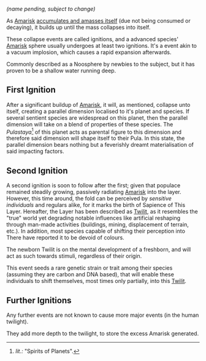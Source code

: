 ---
---

*(name pending, subject to change)*

As [Amarisk](Amarisk.md) [accumulates and amasses itself](Amarisk%20Emission) (due not being consumed or decaying), it builds up until the mass collapses into itself.

These collapse events are called ignitions, and a advanced species' [Amarisk](Amarisk.md) sphere usually undergoes at least two ignitions.
It's a event akin to a vacuum implosion, which causes a rapid expansion afterwards.

Commonly described as a Noosphere by newbies to the subject, but it has proven to be a shallow water running deep. 

## First Ignition

After a significant buildup of [Amarisk](Amarisk.md), it will, as mentioned, collapse unto itself, creating a parallel dimension localised to it's planet and species.
If several sentient species are widespread on this planet, then the parallel dimension will take on a blend of properties of these species. 
The *Pulastaya*[^1] of this planet acts as parental figure to this dimension and therefore said dimension will shape itself to their Pula. 
In this state, the parallel dimension bears nothing but a feverishly dreamt materialisation of said impacting factors. 

## Second Ignition

A second ignition is soon to follow after the first; given that populace remained steadily growing, passively radiating [Amarisk](Amarisk.md) into the layer. 
However, this time around, the fold can be perceived by *sensitive individuals* and regulars alike, for it marks the birth of Sapience of This Layer.
Hereafter, the Layer has been described as [Twilit](..\..\..\Realms\Planes\Twilit.md), as it resembles the "true" world yet degrading notable influences like artificial reshaping through man-made activities (buildings, mining, displacement of terrain, etc.). In addition, most species capable of shifting their perception into There have reported it to be devoid of colours. 

The newborn Twilit is on the mental development of a freshborn, and will act as such towards stimuli, regardless of their origin. 

This event seeds a rare genetic strain or trait among their species (assuming they are carbon and DNA based), that will enable these individuals to shift themselves, most times only partially, into this [Twilit](..\..\..\Realms\Planes\Twilit.md). 
 

## Further Ignitions

Any further events are not known to cause more major events (in the human twilight).

They add more depth to the twilight, to store the excess Amarisk generated.

[^1]: *lit.:* "Spirits of Planets". 
